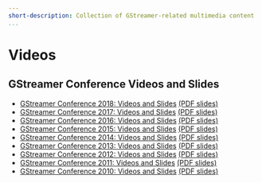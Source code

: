 ```yaml
---
short-description: Collection of GStreamer-related multimedia content
...
```


# Videos

## GStreamer Conference Videos and Slides

* [GStreamer Conference 2018: Videos and Slides] [(PDF slides)][2018]
* [GStreamer Conference 2017: Videos and Slides] [(PDF slides)][2017]
* [GStreamer Conference 2016: Videos and Slides] [(PDF slides)][2016]
* [GStreamer Conference 2015: Videos and Slides] [(PDF slides)][2015]
* [GStreamer Conference 2014: Videos and Slides] [(PDF slides)][2014]
* [GStreamer Conference 2013: Videos and Slides] [(PDF slides)][2013]
* [GStreamer Conference 2012: Videos and Slides] [(PDF slides)][2012]
* [GStreamer Conference 2011: Videos and Slides] [(PDF slides)][2011]
* [GStreamer Conference 2010: Videos and Slides] [(PDF slides)][2010]

[GStreamer Conference 2018: Videos and Slides]: http://gstconf.ubicast.tv/channels/#gstreamer-conference-2018
[GStreamer Conference 2017: Videos and Slides]: http://gstconf.ubicast.tv/channels/#gstreamer-conference-2017
[GStreamer Conference 2016: Videos and Slides]: http://gstconf.ubicast.tv/channels/#gstreamer-conference-2016
[GStreamer Conference 2015: Videos and Slides]: http://gstconf.ubicast.tv/channels/#gstreamer-conference-2015
[GStreamer Conference 2014: Videos and Slides]: http://gstconf.ubicast.tv/channels/#gstreamer-conference-2014
[GStreamer Conference 2013: Videos and Slides]: http://gstconf.ubicast.tv/channels/#gstreamer-conference-2013
[GStreamer Conference 2012: Videos and Slides]: http://gstconf.ubicast.tv/channels/#gstreamer-conference-2012
[GStreamer Conference 2011: Videos and Slides]: http://gstconf.ubicast.tv/channels/#conferences-2011
[GStreamer Conference 2010: Videos and Slides]: http://gstconf.ubicast.tv/channels/#conferences-2010
[2018]: https://gstreamer.freedesktop.org/data/events/gstreamer-conference/2018/
[2017]: https://gstreamer.freedesktop.org/data/events/gstreamer-conference/2017/
[2016]: https://gstreamer.freedesktop.org/data/events/gstreamer-conference/2016/
[2015]: https://gstreamer.freedesktop.org/data/events/gstreamer-conference/2015/
[2014]: https://gstreamer.freedesktop.org/data/events/gstreamer-conference/2014/
[2013]: https://gstreamer.freedesktop.org/data/events/gstreamer-conference/2013/
[2012]: https://gstreamer.freedesktop.org/data/events/gstreamer-conference/2012/
[2011]: https://gstreamer.freedesktop.org/data/events/gstreamer-conference/2011/
[2010]: https://gstreamer.freedesktop.org/data/events/gstreamer-conference/2010/